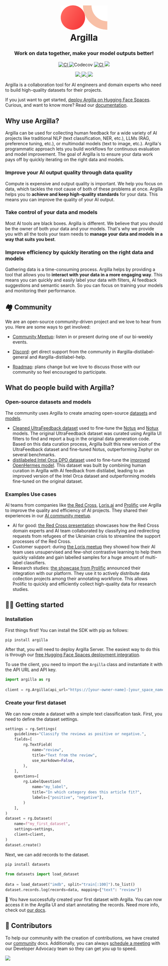 
<h1 align="center">
  <a href=""><img src="https://github.com/dvsrepo/imgs/raw/main/rg.svg" alt="Argilla" width="150"></a>
  <br>
  Argilla
  <br>
</h1>
<h3 align="center">Work on data together, make your model outputs better!</h2>

<p align="center">
<a  href="https://pypi.org/project/argilla/">
<img alt="CI" src="https://img.shields.io/pypi/v/argilla.svg?style=flat-round&logo=pypi&logoColor=white">
</a>
<img alt="Codecov" src="https://codecov.io/gh/argilla-io/argilla/branch/main/graph/badge.svg?token=VDVR29VOMG"/>
<a href="https://pepy.tech/project/argilla">
<img alt="CI" src="https://static.pepy.tech/personalized-badge/argilla?period=month&units=international_system&left_color=grey&right_color=blue&left_text=pypi%20downloads/month">
</a>
<a href="https://huggingface.co/new-space?template=argilla/argilla-template-space">
<img src="https://huggingface.co/datasets/huggingface/badges/raw/main/deploy-to-spaces-sm.svg"/>
</a>
</p>

<p align="center">
<a href="https://twitter.com/argilla_io">
<img src="https://img.shields.io/badge/twitter-black?logo=x"/>
</a>
<a href="https://www.linkedin.com/company/argilla-io">
<img src="https://img.shields.io/badge/linkedin-blue?logo=linkedin"/>
</a>
<a href="http://hf.co/join/discord">
<img src="https://img.shields.io/badge/Discord-7289DA?&logo=discord&logoColor=white"/>
</a>
</p>

Argilla is a collaboration tool for AI engineers and domain experts who need to build high-quality datasets for their projects.

If you just want to get started, [deploy Argilla on Hugging Face Spaces](https://docs.v2.argilla.io/latest/getting_started/quickstart/). Curious, and want to know more? Read our [documentation](https://docs.v2.argilla.io/latest/).

## Why use Argilla?

Argilla can be used for collecting human feedback for a wide variety of AI projects like traditional NLP (text classification, NER, etc.), LLMs (RAG, preference tuning, etc.), or multimodal models (text to image, etc.). Argilla's programmatic approach lets you build workflows for continuous evaluation and model improvement. The goal of Argilla is to ensure your data work pays off by quickly iterating on the right data and models.

### Improve your AI output quality through data quality

Compute is expensive and output quality is important. We help you focus on data, which tackles the root cause of both of these problems at once. Argilla helps you to **achieve and keep high-quality standards** for your data. This means you can improve the quality of your AI output.

### Take control of your data and models

Most AI tools are black boxes. Argilla is different. We believe that you should be the owner of both your data and your models. That's why we provide you with all the tools your team needs to **manage your data and models in a way that suits you best**.

### Improve efficiency by quickly iterating on the right data and models

Gathering data is a time-consuming process. Argilla helps by providing a tool that allows you to **interact with your data in a more engaging way**. This means you can quickly and easily label your data with filters, AI feedback suggestions and semantic search. So you can focus on training your models and monitoring their performance.

## 🏘️ Community

We are an open-source community-driven project and we love to hear from you. Here are some ways to get involved:

- [Community Meetup](https://lu.ma/embed-checkout/evt-IQtRiSuXZCIW6FB): listen in or present during one of our bi-weekly events.

- [Discord](http://hf.co/join/discord): get direct support from the community in #argilla-distilabel-general and #argilla-distilabel-help.

- [Roadmap](https://github.com/orgs/argilla-io/projects/10/views/1): plans change but we love to discuss those with our community so feel encouraged to participate.

## What do people build with Argilla?

### Open-source datasets and models

The community uses Argilla to create amazing open-source [datasets](https://huggingface.co/datasets?library=library:argilla&sort=trending) and [models](https://huggingface.co/models?other=distilabel).

- [Cleaned UltraFeedback dataset](https://huggingface.co/datasets/argilla/ultrafeedback-binarized-preferences-cleaned) used to fine-tune the [Notus](https://huggingface.co/argilla/notus-7b-v1) and [Notux](https://huggingface.co/argilla/notux-8x7b-v1) models. The original UltraFeedback dataset was curated using Argilla UI filters to find and report a bug in the original data generation code. Based on this data curation process, Argilla built this new version of the UltraFeedback dataset and fine-tuned Notus, outperforming Zephyr on several benchmarks.
- [distilabeled Intel Orca DPO dataset](https://huggingface.co/datasets/argilla/distilabel-intel-orca-dpo-pairs) used to fine-tune the [improved OpenHermes model](https://huggingface.co/argilla/distilabeled-OpenHermes-2.5-Mistral-7B). This dataset was built by combining human curation in Argilla with AI feedback from distilabel, leading to an improved version of the Intel Orca dataset and outperforming models fine-tuned on the original dataset.

### Examples Use cases

AI teams from companies like [the Red Cross](https://510.global/), [Loris.ai](https://loris.ai/) and [Prolific](https://www.prolific.com/) use Argilla to improve the quality and efficiency of AI projects. They shared their experiences in our [AI community meetup](https://lu.ma/embed-checkout/evt-IQtRiSuXZCIW6FB).

- AI for good: [the Red Cross presentation](https://youtu.be/ZsCqrAhzkFU?feature=shared) showcases how the Red Cross domain experts and AI team collaborated by classifying and redirecting requests from refugees of the Ukrainian crisis to streamline the support processes of the Red Cross.
- Customer support: during [the Loris meetup](https://youtu.be/jWrtgf2w4VU?feature=shared) they showed how their AI team uses unsupervised and few-shot contrastive learning to help them quickly validate and gain labelled samples for a huge amount of multi-label classifiers.
- Research studies: [the showcase from Prolific](https://youtu.be/ePDlhIxnuAs?feature=shared) announced their integration with our platform. They use it to actively distribute data collection projects among their annotating workforce. This allows Prolific to quickly and efficiently collect high-quality data for research studies.

## 👨‍💻 Getting started

### Installation

First things first! You can install the SDK with pip as follows:

```console
pip install argilla
```

After that, you will need to deploy Argilla Server. The easiest way to do this is through our [free Hugging Face Spaces deployment integration](https://huggingface.co/new-space?template=argilla/argilla-template-space).

To use the client, you need to import the `Argilla` class and instantiate it with the API URL and API key.

```python
import argilla as rg

client = rg.Argilla(api_url="https://[your-owner-name]-[your_space_name].hf.space", api_key="owner.apikey")
```

### Create your first dataset

We can now create a dataset with a simple text classification task. First, you need to define the dataset settings.

```python
settings = rg.Settings(
    guidelines="Classify the reviews as positive or negative.",
    fields=[
        rg.TextField(
            name="review",
            title="Text from the review",
            use_markdown=False,
        ),
    ],
    questions=[
        rg.LabelQuestion(
            name="my_label",
            title="In which category does this article fit?",
            labels=["positive", "negative"],
        )
    ],
)
dataset = rg.Dataset(
    name=f"my_first_dataset",
    settings=settings,
    client=client,
)
dataset.create()
```

Next, we can add records to the dataset.

```bash
pip install datasets
```

```python
from datasets import load_dataset

data = load_dataset("imdb", split="train[:100]").to_list()
dataset.records.log(records=data, mapping={"text": "review"})
```

🎉 You have successfully created your first dataset with Argilla. You can now access it in the Argilla UI and start annotating the records.
Need more info, check out [our docs](https://docs.argilla.io/latest/).

## 🥇 Contributors

To help our community with the creation of contributions, we have created our [community](https://docs.argilla.io/latest/community/) docs. Additionally, you can always [schedule a meeting](https://calendly.com/david-berenstein-huggingface/30min) with our Developer Advocacy team so they can get you up to speed.

<a  href="https://github.com/argilla-io/argilla/graphs/contributors">

<img  src="https://contrib.rocks/image?repo=argilla-io/argilla" />

</a>

